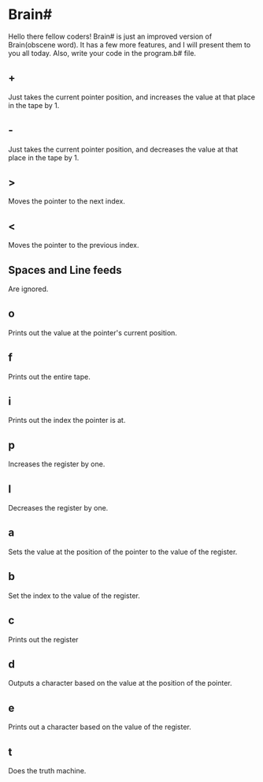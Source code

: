 # Brain#
Hello there fellow coders! Brain# is just an improved version of Brain(obscene word). It has a few more features, and I will present them to you all today.
Also, write your code in the program.b# file.

## +
Just takes the current pointer position, and increases the value at that place in the tape by 1.

## -
Just takes the current pointer position, and decreases the value at that place in the tape by 1.

## >
Moves the pointer to the next index.

## <
Moves the pointer to the previous index.

## Spaces and Line feeds
Are ignored.

## o
Prints out the value at the pointer's current position.

## f
Prints out the entire tape.

## i
Prints out the index the pointer is at.

## p
Increases the register by one.

## l
Decreases the register by one.

## a
Sets the value at the position of the pointer to the value of the register.

## b
Set the index to the value of the register.

## c
Prints out the register

## d
Outputs a character based on the value at the position of the pointer.

## e
Prints out a character based on the value of the register.

## t
Does the truth machine.

